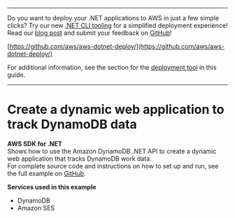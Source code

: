 --------

Do you want to deploy your \.NET applications to AWS in just a few simple clicks? Try our new [\.NET CLI tooling](https://www.nuget.org/packages/AWS.Deploy.Tools/) for a simplified deployment experience\! Read our [blog post](https://aws.amazon.com/blogs/developer/reimagining-the-aws-net-deployment-experience/) and submit your feedback on [GitHub](https://github.com/aws/aws-dotnet-deploy)\!

 [https://github.com/aws/aws-dotnet-deploy/](https://github.com/aws/aws-dotnet-deploy/)

For additional information, see the section for the [deployment tool](https://docs.aws.amazon.com/sdk-for-net/v3/developer-guide/deployment-tool.html) in this guide\.

--------

# Create a dynamic web application to track DynamoDB data<a name="cross_DynamoDBDataTracker_csharp_topic"></a>

**AWS SDK for \.NET**  
 Shows how to use the Amazon DynamoDB \.NET API to create a dynamic web application that tracks DynamoDB work data\.   
 For complete source code and instructions on how to set up and run, see the full example on [GitHub](https://github.com/awsdocs/aws-doc-sdk-examples/tree/main/dotnetv3/cross-service/DynamodbWebApp)\.   

**Services used in this example**
+ DynamoDB
+ Amazon SES